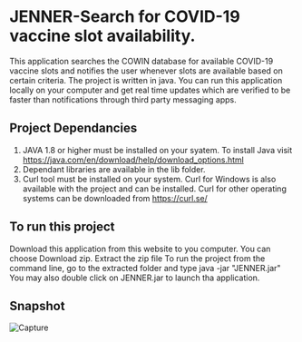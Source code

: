 
# JENNER-Search for COVID-19 vaccine slot availability.

This application searches the COWIN database for available COVID-19 vaccine slots and notifies the user whenever slots are available based on certain criteria.
The project is written in java. You can run this application locally on your computer and get real time updates which are verified to be faster than notifications through third party messaging apps.

## Project Dependancies
1) JAVA 1.8 or higher must be installed on your syatem. 
To install Java visit https://java.com/en/download/help/download_options.html
2) Dependant libraries are available in the lib folder.
3) Curl tool must be installed on your system. Curl for Windows is also available with the project and can be installed. Curl for other operating systems can be downloaded from https://curl.se/

## To run this project
Download this application from this website to you computer. 
You can choose Download zip.
Extract the zip file
To run the project from the command line, go to the extracted folder and type
java -jar "JENNER.jar" 
You may also double click on JENNER.jar to launch tha application.

## Snapshot

![Capture](https://user-images.githubusercontent.com/72568856/119268024-9e84cf00-bc0e-11eb-9452-45ec02ebb084.PNG)
